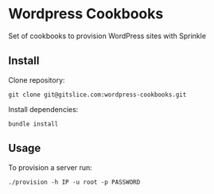 # Wordpress Cookbooks

Set of cookbooks to provision WordPress sites with Sprinkle

## Install

Clone repository:

```
git clone git@gitslice.com:wordpress-cookbooks.git
```

Install dependencies:

```
bundle install
```

## Usage

To provision a server run:

```
./provision -h IP -u root -p PASSWORD
```